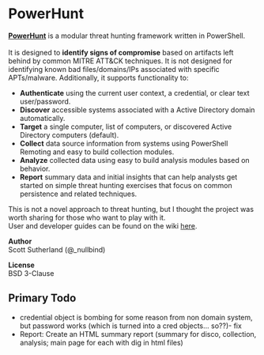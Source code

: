 # PowerHunt
<a href="https://github.com/NetSPI/PowerHunt/wiki"><strong>PowerHunt</strong></a> is a modular threat hunting framework written in PowerShell. <br><br> 
It is designed to <strong>identify signs of compromise</strong> based on artifacts left behind by common MITRE ATT&CK techniques.  It is not designed for identifying known bad files/domains/IPs associated with specific APTs/malware. Additionally, it supports functionality to:
* <strong>Authenticate</strong> using the current user context, a credential, or clear text user/password.
* <strong>Discover</strong> accessible systems associated with a Active Directory domain automatically.
* <strong>Target</strong> a single computer, list of computers, or discovered Active Directory computers (default).
* <strong>Collect</strong> data source information from systems using PowerShell Remoting and easy to build collection modules.
* <strong>Analyze</strong> collected data using easy to build analysis modules based on behavior.
* <strong>Report</strong> summary data and initial insights that can help analysts get started on simple threat hunting exercises that focus on common persistence and related techniques.

This is not a novel approach to threat hunting, but I thought the project was worth sharing for those who want to play with it. <br>
User and developer guides can be found on the wiki  <a href="https://github.com/NetSPI/PowerHunt/wiki">here</a>.<Br>

<strong>Author</strong><Br>
Scott Sutherland (@_nullbind) <Br>

<strong>License</strong><Br>
BSD 3-Clause

Primary Todo
--
* credential object is bombing for some reason from non domain system, but password works (which is turned into a cred objects... so??)- fix
* Report: Create an HTML summary report (summary for disco, collection, analysis; main page for each with dig in html files)







